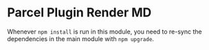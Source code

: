 # Parcel Plugin Render MD

Whenever `npm install` is run in this module, you need to re-sync the dependencies in
the main module with `npm upgrade`.
